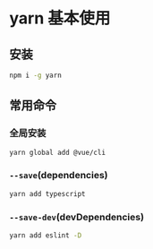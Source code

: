 # yarn 基本使用

## 安装

```bash
npm i -g yarn
```

## 常用命令

### 全局安装

```bash
yarn global add @vue/cli
```

### `--save`(dependencies)

```bash
yarn add typescript
```

### `--save-dev`(devDependencies)

```bash
yarn add eslint -D
```
